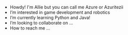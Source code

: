 - Howdy! I'm Allie but you can call me Azure or Azuritezii
- I’m interested in game development and robotics
- I’m currently learning Python and Java!
- I’m looking to collaborate on ...
- How to reach me ...

<!---
Azuritezii/Azuritezii is a ✨ special ✨ repository because its `README.md` (this file) appears on your GitHub profile.
You can click the Preview link to take a look at your changes.
--->
